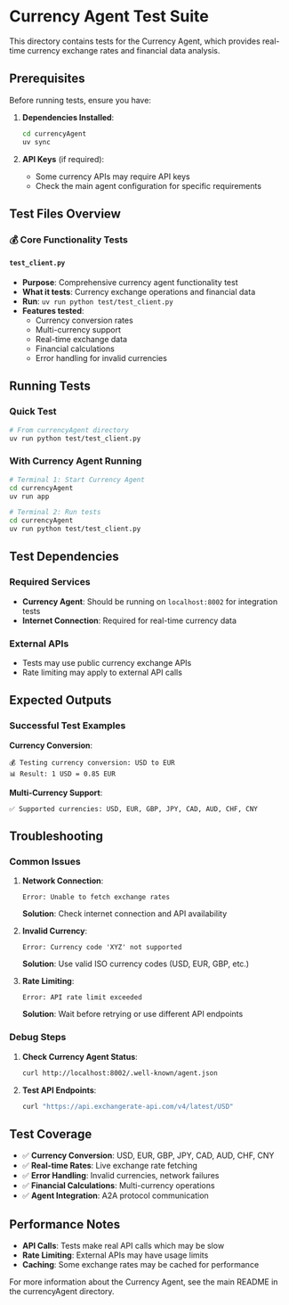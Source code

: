 # Currency Agent Test Suite

This directory contains tests for the Currency Agent, which provides real-time currency exchange rates and financial data analysis.

## Prerequisites

Before running tests, ensure you have:

1. **Dependencies Installed**:
   ```bash
   cd currencyAgent
   uv sync
   ```

2. **API Keys** (if required):
   - Some currency APIs may require API keys
   - Check the main agent configuration for specific requirements

## Test Files Overview

### 💰 Core Functionality Tests

#### `test_client.py`
- **Purpose**: Comprehensive currency agent functionality test
- **What it tests**: Currency exchange operations and financial data
- **Run**: `uv run python test/test_client.py`
- **Features tested**:
  - Currency conversion rates
  - Multi-currency support
  - Real-time exchange data
  - Financial calculations
  - Error handling for invalid currencies

## Running Tests

### Quick Test
```bash
# From currencyAgent directory
uv run python test/test_client.py
```

### With Currency Agent Running
```bash
# Terminal 1: Start Currency Agent
cd currencyAgent
uv run app

# Terminal 2: Run tests
cd currencyAgent
uv run python test/test_client.py
```

## Test Dependencies

### Required Services
- **Currency Agent**: Should be running on `localhost:8002` for integration tests
- **Internet Connection**: Required for real-time currency data

### External APIs
- Tests may use public currency exchange APIs
- Rate limiting may apply to external API calls

## Expected Outputs

### Successful Test Examples

**Currency Conversion**:
```
💰 Testing currency conversion: USD to EUR
📊 Result: 1 USD = 0.85 EUR
```

**Multi-Currency Support**:
```
✅ Supported currencies: USD, EUR, GBP, JPY, CAD, AUD, CHF, CNY
```

## Troubleshooting

### Common Issues

1. **Network Connection**:
   ```
   Error: Unable to fetch exchange rates
   ```
   **Solution**: Check internet connection and API availability

2. **Invalid Currency**:
   ```
   Error: Currency code 'XYZ' not supported
   ```
   **Solution**: Use valid ISO currency codes (USD, EUR, GBP, etc.)

3. **Rate Limiting**:
   ```
   Error: API rate limit exceeded
   ```
   **Solution**: Wait before retrying or use different API endpoints

### Debug Steps

1. **Check Currency Agent Status**:
   ```bash
   curl http://localhost:8002/.well-known/agent.json
   ```

2. **Test API Endpoints**:
   ```bash
   curl "https://api.exchangerate-api.com/v4/latest/USD"
   ```

## Test Coverage

- ✅ **Currency Conversion**: USD, EUR, GBP, JPY, CAD, AUD, CHF, CNY
- ✅ **Real-time Rates**: Live exchange rate fetching
- ✅ **Error Handling**: Invalid currencies, network failures
- ✅ **Financial Calculations**: Multi-currency operations
- ✅ **Agent Integration**: A2A protocol communication

## Performance Notes

- **API Calls**: Tests make real API calls which may be slow
- **Rate Limiting**: External APIs may have usage limits
- **Caching**: Some exchange rates may be cached for performance

For more information about the Currency Agent, see the main README in the currencyAgent directory. 
